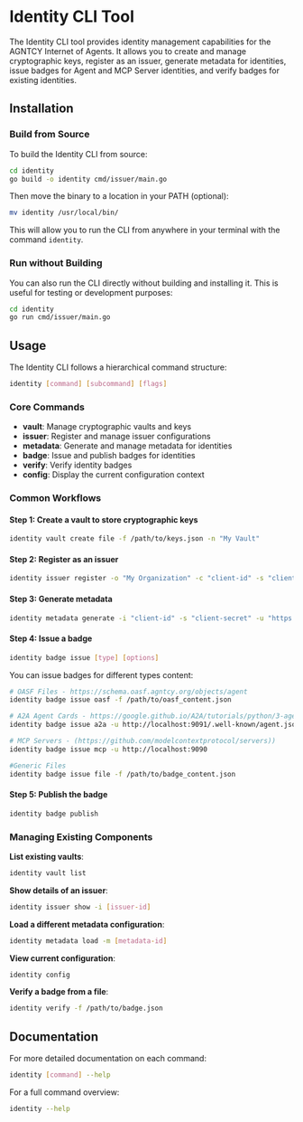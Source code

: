 # Identity CLI Tool

The Identity CLI tool provides identity management capabilities for the AGNTCY Internet of Agents.
It allows you to create and manage cryptographic keys, register as an issuer, generate metadata for identities, issue badges for Agent and MCP Server identities, and verify badges for existing identities.

## Installation

### Build from Source

To build the Identity CLI from source:

```bash
cd identity
go build -o identity cmd/issuer/main.go
```

Then move the binary to a location in your PATH (optional):

```bash
mv identity /usr/local/bin/
```

This will allow you to run the CLI from anywhere in your terminal with the command `identity`.

### Run without Building

You can also run the CLI directly without building and installing it.
This is useful for testing or development purposes:

```bash
cd identity
go run cmd/issuer/main.go
```

## Usage

The Identity CLI follows a hierarchical command structure:

```bash
identity [command] [subcommand] [flags]
```

### Core Commands

- **vault**: Manage cryptographic vaults and keys
- **issuer**: Register and manage issuer configurations
- **metadata**: Generate and manage metadata for identities
- **badge**: Issue and publish badges for identities
- **verify**: Verify identity badges
- **config**: Display the current configuration context

### Common Workflows

#### Step 1: Create a vault to store cryptographic keys

```bash
identity vault create file -f /path/to/keys.json -n "My Vault"
```

#### Step 2: Register as an issuer

```bash
identity issuer register -o "My Organization" -c "client-id" -s "client-secret" -u "https://idp.example.com"
```

#### Step 3: Generate metadata

```bash
identity metadata generate -i "client-id" -s "client-secret" -u "https://idp.example.com"
```

#### Step 4: Issue a badge

```bash
identity badge issue [type] [options]
```

You can issue badges for different types content:

```bash
# OASF Files - https://schema.oasf.agntcy.org/objects/agent
identity badge issue oasf -f /path/to/oasf_content.json

# A2A Agent Cards - https://google.github.io/A2A/tutorials/python/3-agent-skills-and-card/#agent-card
identity badge issue a2a -u http://localhost:9091/.well-known/agent.json

# MCP Servers - (https://github.com/modelcontextprotocol/servers))
identity badge issue mcp -u http://localhost:9090

#Generic Files
identity badge issue file -f /path/to/badge_content.json
```

#### Step 5: Publish the badge

```bash
identity badge publish
```

### Managing Existing Components

**List existing vaults**:

```bash
identity vault list
```

**Show details of an issuer**:

```bash
identity issuer show -i [issuer-id]
```

**Load a different metadata configuration**:

```bash
identity metadata load -m [metadata-id]
```

**View current configuration**:

```bash
identity config
```

**Verify a badge from a file**:

```bash
identity verify -f /path/to/badge.json
```

## Documentation

For more detailed documentation on each command:

```bash
identity [command] --help
```

For a full command overview:

```bash
identity --help
```
